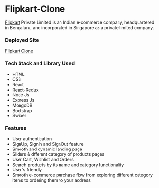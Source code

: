 # Flipkart-Clone

[Flipkart](https://www.flipkart.com/) Private Limited is an Indian e-commerce company, headquartered in Bengaluru, and incorporated in Singapore as a private limited company.

### Deployed Site
[Flipkart Clone](https://flipkart-v1.netlify.app/)

### Tech Stack and Library Used
- HTML
- CSS
- React
- React-Redux
- Node Js
- Express Js
- MongoDB
- Bootstrap
- Swiper

### Features
- User authentication
- SignUp, SignIn and SignOut feature
- Smooth and dynamic landing page
- Sliders & dfferent category of products pages
- User Cart, Wishlist and Orders
- Search products by its name and category functionality
- User's friendly
- Smooth e-commerce purchase flow from exploring different category items to ordering them to your address
